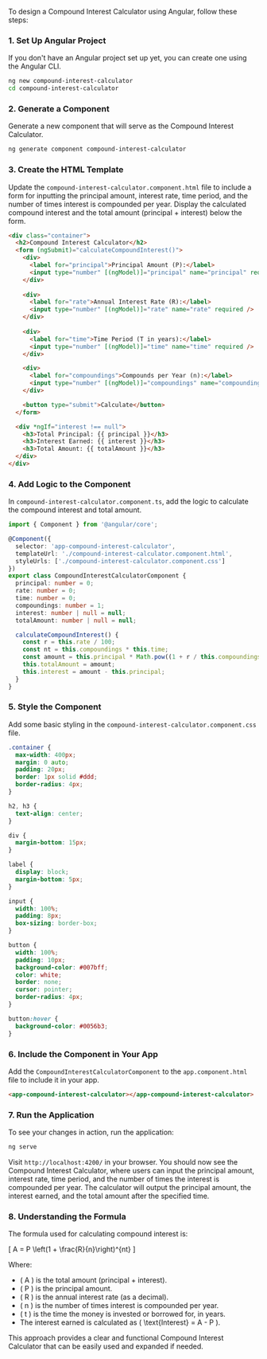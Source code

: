 To design a Compound Interest Calculator using Angular, follow these steps:

### 1. **Set Up Angular Project**
If you don't have an Angular project set up yet, you can create one using the Angular CLI.

```bash
ng new compound-interest-calculator
cd compound-interest-calculator
```

### 2. **Generate a Component**
Generate a new component that will serve as the Compound Interest Calculator.

```bash
ng generate component compound-interest-calculator
```

### 3. **Create the HTML Template**

Update the `compound-interest-calculator.component.html` file to include a form for inputting the principal amount, interest rate, time period, and the number of times interest is compounded per year. Display the calculated compound interest and the total amount (principal + interest) below the form.

```html
<div class="container">
  <h2>Compound Interest Calculator</h2>
  <form (ngSubmit)="calculateCompoundInterest()">
    <div>
      <label for="principal">Principal Amount (P):</label>
      <input type="number" [(ngModel)]="principal" name="principal" required />
    </div>
    
    <div>
      <label for="rate">Annual Interest Rate (R):</label>
      <input type="number" [(ngModel)]="rate" name="rate" required />
    </div>
    
    <div>
      <label for="time">Time Period (T in years):</label>
      <input type="number" [(ngModel)]="time" name="time" required />
    </div>

    <div>
      <label for="compoundings">Compounds per Year (n):</label>
      <input type="number" [(ngModel)]="compoundings" name="compoundings" required />
    </div>

    <button type="submit">Calculate</button>
  </form>

  <div *ngIf="interest !== null">
    <h3>Total Principal: {{ principal }}</h3>
    <h3>Interest Earned: {{ interest }}</h3>
    <h3>Total Amount: {{ totalAmount }}</h3>
  </div>
</div>
```

### 4. **Add Logic to the Component**

In `compound-interest-calculator.component.ts`, add the logic to calculate the compound interest and total amount.

```typescript
import { Component } from '@angular/core';

@Component({
  selector: 'app-compound-interest-calculator',
  templateUrl: './compound-interest-calculator.component.html',
  styleUrls: ['./compound-interest-calculator.component.css']
})
export class CompoundInterestCalculatorComponent {
  principal: number = 0;
  rate: number = 0;
  time: number = 0;
  compoundings: number = 1;
  interest: number | null = null;
  totalAmount: number | null = null;

  calculateCompoundInterest() {
    const r = this.rate / 100;
    const nt = this.compoundings * this.time;
    const amount = this.principal * Math.pow((1 + r / this.compoundings), nt);
    this.totalAmount = amount;
    this.interest = amount - this.principal;
  }
}
```

### 5. **Style the Component**

Add some basic styling in the `compound-interest-calculator.component.css` file.

```css
.container {
  max-width: 400px;
  margin: 0 auto;
  padding: 20px;
  border: 1px solid #ddd;
  border-radius: 4px;
}

h2, h3 {
  text-align: center;
}

div {
  margin-bottom: 15px;
}

label {
  display: block;
  margin-bottom: 5px;
}

input {
  width: 100%;
  padding: 8px;
  box-sizing: border-box;
}

button {
  width: 100%;
  padding: 10px;
  background-color: #007bff;
  color: white;
  border: none;
  cursor: pointer;
  border-radius: 4px;
}

button:hover {
  background-color: #0056b3;
}
```

### 6. **Include the Component in Your App**

Add the `CompoundInterestCalculatorComponent` to the `app.component.html` file to include it in your app.

```html
<app-compound-interest-calculator></app-compound-interest-calculator>
```

### 7. **Run the Application**

To see your changes in action, run the application:

```bash
ng serve
```

Visit `http://localhost:4200/` in your browser. You should now see the Compound Interest Calculator, where users can input the principal amount, interest rate, time period, and the number of times the interest is compounded per year. The calculator will output the principal amount, the interest earned, and the total amount after the specified time.

### 8. **Understanding the Formula**

The formula used for calculating compound interest is:

\[ A = P \left(1 + \frac{R}{n}\right)^{nt} \]

Where:
- \( A \) is the total amount (principal + interest).
- \( P \) is the principal amount.
- \( R \) is the annual interest rate (as a decimal).
- \( n \) is the number of times interest is compounded per year.
- \( t \) is the time the money is invested or borrowed for, in years.
- The interest earned is calculated as \( \text{Interest} = A - P \).

This approach provides a clear and functional Compound Interest Calculator that can be easily used and expanded if needed.